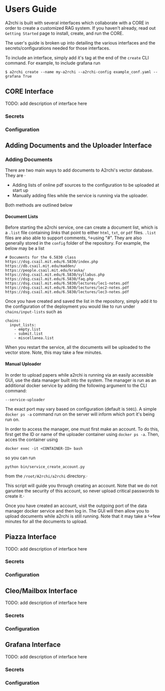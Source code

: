 # Users Guide

A2rchi is built with several interfaces which collaborate with a CORE in order to create a customized RAG system. If you haven't already, read out `Getting Started` page to install, create, and run the CORE. 

The user's guide is broken up into detailing the various interfaces and the secrets/configurations needed for those interfaces. 

To include an interface, simply add it's tag at the end of the `create` CLI command. For example, to include grafana run
```
$ a2rchi create --name my-a2rchi --a2rchi-config example_conf.yaml --grafana True
```

## CORE Interface

TODO: add description of interface here

### Secrets

### Configuration

## Adding Documents and the Uploader Interface

### Adding Documents

There are two main ways to add documents to A2rchi's vector database. They are
·
- Adding lists of online pdf sources to the configuration to be uploaded at start up
- Manually adding files while the service is running via the uploader.

Both methods are outlined below

#### Document Lists

Before starting the a2rchi service, one can create a document list, which is a `.list` file containing *links* that point to either `html`, `txt`, or `pdf` files. `.list` files are also able to support comments,      ↪using "#". They are also generally stored in the `config` folder of the repository. For example, the below may be a list

```
# Documents for the 6.5830 class
https://dsg.csail.mit.edu/6.5830/index.php
https://db.csail.mit.edu/madden/
https://people.csail.mit.edu/kraska/
https://dsg.csail.mit.edu/6.5830/syllabus.php
https://dsg.csail.mit.edu/6.5830/faq.php
https://dsg.csail.mit.edu/6.5830/lectures/lec1-notes.pdf
https://dsg.csail.mit.edu/6.5830/lectures/lec2-notes.pdf
https://dsg.csail.mit.edu/6.5830/lectures/lec3-notes.pdf
```

Once you have created and saved the list in the repository, simply add it to the configuration of the deployment you would like to run under `chains/input-lists` such as
```
chains:
  input_lists:
    - empty.list
    - submit.list
    - miscellanea.list
```
When you restart the service, all the documents will be uploaded to the vector store. Note, this may take a few minutes.

#### Manual Uploader

In order to upload papers while a2rchi is running via an easily accessible GUI, use the data manager built into the system. The manager is run as an additional docker service by adding the following argument to the CLI command: 
```
--service-uploader
```
The exact port may vary based on configuration (default is `5001`). A simple `docker ps -a` command run on the server will inform which port it's being run on.

In order to access the manager, one must first make an account. To do this, first get the ID or name of the uploader container using `docker ps -a`. Then, acces the container using
```
docker exec -it <CONTAINER-ID> bash
```
so you can run
```
python bin/service_create_account.py
```
from the `/root/A2rchi/a2rchi` directory.·

This script will guide you through creating an account. Note that we do not garuntee the security of this account, so never upload critical passwords to create it.·

Once you have created an account, visit the outgoing port of the data manager docker service and then log in. The GUI will then allow you to upload documents while a2rchi is still running. Note that it may take a   ↪few minutes for all the documents to upload.


## Piazza Interface

TODO: add description of interface here

### Secrets

### Configuration

## Cleo/Mailbox Interface

TODO: add description of interface here

### Secrets

### Configuration

## Grafana Interface 

TODO: add description of interface here

### Secrets

### Configuration
